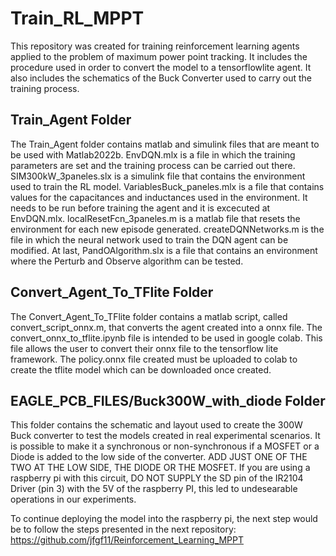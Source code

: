 # Train_RL_MPPT
This repository was created for training reinforcement learning agents applied to the problem of maximum power point tracking. It includes the procedure used in order to convert the model to a tensorflowlite agent.  It also includes the schematics of the Buck Converter used to carry out the training process.

## Train_Agent Folder

The Train_Agent folder contains matlab and simulink files that are meant to be used with Matlab2022b. EnvDQN.mlx is a file in which the training parameters are set and the training process can be carried out there. SIM300kW_3paneles.slx is a simulink file that contains the environment used to train the RL model. VariablesBuck_paneles.mlx is a file that contains values for the capacitances and inductances used in the environment. It needs to be run before training the agent and it is excecuted at EnvDQN.mlx. localResetFcn_3paneles.m is a matlab file that resets the environment for each new episode generated. createDQNNetworks.m is the file in which the neural network used to train the DQN agent can be modified. At last, PandOAlgorithm.slx is a file that contains an environment where the Perturb and Observe algorithm can be tested.

## Convert_Agent_To_TFlite Folder
The Convert_Agent_To_TFlite folder contains a matlab script, called convert_script_onnx.m, that converts the agent created into a onnx file. The convert_onnx_to_tflite.ipynb file is intended to be used in google colab. This file allows the user to convert their onnx file to the tensorflow lite framework. The policy.onnx file created must be uploaded to colab to create the tflite model which can be downloaded once created.

## EAGLE_PCB_FILES/Buck300W_with_diode Folder
This folder contains the schematic and layout used to create the 300W Buck converter to test the models created in real experimental scenarios. It is possible to make it a synchronous  or non-synchronous if a MOSFET or a Diode is added to the low side of the converter. ADD JUST ONE OF THE TWO AT THE LOW SIDE, THE DIODE OR THE MOSFET. If you are using a raspberry pi with this circuit, DO NOT SUPPLY the SD pin of the IR2104 Driver (pin 3) with the 5V of the raspberry PI, this led to undesearable operations in our experiments.

To continue deploying the model into the raspberry pi, the next step would be to follow the steps presented in the next repository:
https://github.com/jfgf11/Reinforcement_Learning_MPPT
